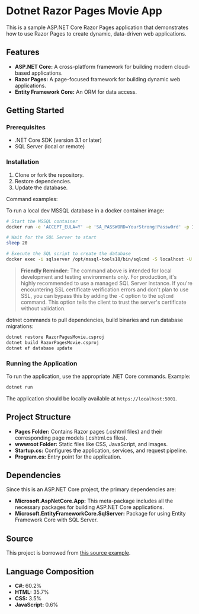 # Dotnet Razor Pages Movie App

This is a sample ASP.NET Core Razor Pages application that demonstrates how to use Razor Pages to create dynamic, data-driven web applications.

## Features

- **ASP.NET Core:** A cross-platform framework for building modern cloud-based applications.
- **Razor Pages:** A page-focused framework for building dynamic web applications.
- **Entity Framework Core:** An ORM for data access.

## Getting Started

### Prerequisites

- .NET Core SDK (version 3.1 or later)
- SQL Server (local or remote)

### Installation

1. Clone or fork the repository.
2. Restore dependencies.
3. Update the database.

Command examples:

To run a local dev MSSQL database in a docker container image:

```bash
# Start the MSSQL container
docker run -e 'ACCEPT_EULA=Y' -e 'SA_PASSWORD=YourStrong!Passw0rd' -p 1433:1433 --name sqlserver -d mcr.microsoft.com/mssql/server

# Wait for the SQL Server to start
sleep 20

# Execute the SQL script to create the database
docker exec -i sqlserver /opt/mssql-tools18/bin/sqlcmd -S localhost -U sa -P 'YourStrong!Passw0rd' -Q "CREATE DATABASE RazorPagesMovieContext;"
```

> **Friendly Reminder:** The command above is intended for local development and testing environments only. For production, it's highly recommended to use a managed SQL Server instance. If you're encountering SSL certificate verification errors and don't plan to use SSL, you can bypass this by adding the `-C` option to the `sqlcmd` command. This option tells the client to trust the server's certificate without validation.



dotnet commands to pull dependencies, build binaries and run database migrations:
```bash
dotnet restore RazorPagesMovie.csproj
dotnet build RazorPagesMovie.csproj
dotnet ef database update
```

### Running the Application

To run the application, use the appropriate .NET Core commands. 
Example:
```bash
dotnet run
```

The application should be locally available at `https://localhost:5001`.

## Project Structure

- **Pages Folder:** Contains Razor pages (.cshtml files) and their corresponding page models (.cshtml.cs files).
- **wwwroot Folder:** Static files like CSS, JavaScript, and images.
- **Startup.cs:** Configures the application, services, and request pipeline.
- **Program.cs:** Entry point for the application.

## Dependencies

Since this is an ASP.NET Core project, the primary dependencies are:

- **Microsoft.AspNetCore.App:** This meta-package includes all the necessary packages for building ASP.NET Core applications.
- **Microsoft.EntityFrameworkCore.SqlServer:** Package for using Entity Framework Core with SQL Server.

## Source

This project is borrowed from [this source example](https://github.com/dotnet/AspNetCore.Docs/tree/main/aspnetcore/tutorials/razor-pages/razor-pages-start/sample/RazorPagesMovie90).

## Language Composition

- **C#:** 60.2%
- **HTML:** 35.7%
- **CSS:** 3.5%
- **JavaScript:** 0.6%
